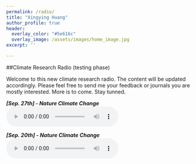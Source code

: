 ```yaml
---
permalink: /radio/
title: "Xingying Huang"
author_profile: true
header:
  overlay_color: "#5e616c"
  overlay_image: /assets/images/home_image.jpg
excerpt: ''

---
```


##Climate Research Radio (testing phase)

Welcome to this new climate research radio. The content will be updated accordingly. Please feel free to send me your feedback or journals you are mostly interested. More is to come. Stay tunned.

***[Sep. 27th] - Nature Climate Change*** <br> 
<audio src="/assets/radio/issue_2-ncc-09_27_2020.mp3" controls preload> </audio>

***[Sep. 20th] - Nature Climate Change*** <br> 
<audio src="/assets/radio/issue_1-ncc-09_20_2020.mp3" controls preload> </audio>

